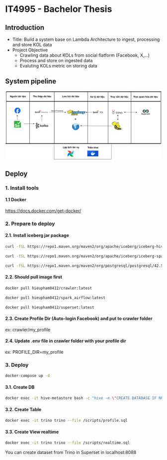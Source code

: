 # IT4995 - Bachelor Thesis

## Introduction

- Title: Build a system base on Lambda Architecture to ingest, processing and store KOL data
- Project Objective
  - Crawling data about KOLs from social flatform (Facebook, X,...)
  - Process and store on ingested data
  - Evaluting KOLs metric on storing data

## System pipeline

![Luồng xử lí dữ liệu](https://github.com/iammhiru/Evaluating-KOLs-Quality/blob/master/picture/LambdaArchitecture.drawio.png)

## Deploy

### 1. Install tools

#### 1.1  Docker  

<https://docs.docker.com/get-docker/>

### 2. Prepare to deploy

#### 2.1. Install iceberg jar package

```sh
curl -fSL https://repo1.maven.org/maven2/org/apache/iceberg/iceberg-hive-runtime/1.7.2/iceberg-hive-runtime-1.7.2.jar -O
```

```sh
curl -fSL https://repo1.maven.org/maven2/org/apache/iceberg/iceberg-spark-runtime-3.3_2.12/1.7.2/iceberg-spark-runtime-3.3_2.12-1.7.2.jar -O
```

```sh
curl -fSL https://repo1.maven.org/maven2/org/postgresql/postgresql/42.5.1/postgresql-42.5.1.jar -O
```

#### 2.2. Should pull image first

```sh
docker pull hieupham0412/crawler:latest
```

```sh
docker pull hieupham0412/spark_airflow:latest
```

```sh
docker pull hieupham0412/superset:latest
```

#### 2.3. Create Profile Dir (Auto-login Facebook) anđ put to crawler folder

ex: crawler/my_profile

#### 2.4. Update .env file in crawler folder with your profile dir

ex: PROFILE_DIR=my_profile

### 3. Deploy

```sh
docker-compose up -d
```

#### 3.1. Create DB

```sh
docker exec -it hive-metastore bash -c "hive -e \"CREATE DATABASE IF NOT EXISTS db1 LOCATION 'hdfs://namenode:9000/user/hive/warehouse/db1.db';\""
```

#### 3.2. Create Table

```sh
docker exec -it trino trino --file /scripts/profile.sql
```

#### 3.3. Create View realtime

```sh
docker exec -it trino trino --file /scripts/realtime.sql
```

You can create dataset from Trino in Superset in localhost:8088